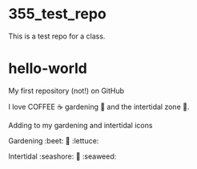 # 355_test_repo
This is a test repo for a class.

# hello-world

My first repository (not!) on GitHub

I love COFFEE :coffee: gardening :carrot: and the intertidal zone :snail:.

Adding to my gardening and intertidal icons

Gardening :beet: :rabbit: :lettuce:

Intertidal :seashore: :crab: :seaweed:
